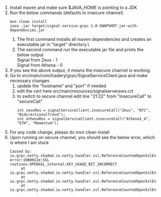 1. Install maven and make sure $JAVA_HOME is pointing to a JDK
2. Run the below commands (defaults to insecure channel)
    ```
    mvn clean install 
    java -jar target/signal-service-grpc-1.0-SNAPSHOT-jar-with-dependencies.jar
    ```
   1. The first command installs all maven dependencies and creates an executable jar in "target" directory.\
   2. The second command run the executable jar file and prints the below output\
      Signal from Zeus - 1 \
      Signal from Athena - 0 
3. If you see the above output, it means the insecure channel is working. 
4. Go to src/main/com/tradery/grpc/SignalServiceClient.java and make necessary changes
   1. update the "hostname" and "port" if needed
   2. edit the cert here src/main/resources/signalserveraws.crt
   3. to switch to secure channel edit line "21:22" from "insecureCall" to "secureCall"
      ```
      int zeusRes = signalServiceClient.insecureCall("Zeus", "BTC", "BidirectionalTrend");
      int athenaRes = signalServiceClient.insecureCall("Athena1_4", "ETH", "Momentum");
      ```
5. For any code change, please do mvn clean install
6. Upon running on secure channel, you should see the below error, which is where I am stuck
   ```
   Caused by: io.grpc.netty.shaded.io.netty.handler.ssl.ReferenceCountedOpenSslEngine$OpenSslHandshakeException: error:1000012e:SSL routines:OPENSSL_internal:KEY_USAGE_BIT_INCORRECT
        at io.grpc.netty.shaded.io.netty.handler.ssl.ReferenceCountedOpenSslEngine.newSSLExceptionForError(ReferenceCountedOpenSslEngine.java:1393)
        at io.grpc.netty.shaded.io.netty.handler.ssl.ReferenceCountedOpenSslEngine.needWrapAgain(ReferenceCountedOpenSslEngine.java:1379)
        at io.grpc.netty.shaded.io.netty.handler.ssl.ReferenceCountedOpenSslEngine.sslReadErrorResult(ReferenceCountedOpenSslEngine.java:1410)
   ```



